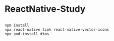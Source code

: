 # ReactNative-Study

##
```
npm install
npx react-native link react-native-vector-icons
npx pod-install #ios
```
